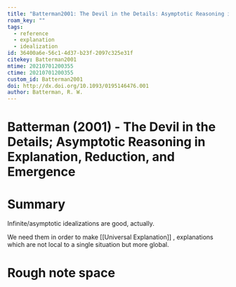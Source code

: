 ```yaml
---
title: "Batterman2001: The Devil in the Details: Asymptotic Reasoning in Explanation, Reduction, and Emergence"
roam_key: ""
tags:
  - reference
  - explanation
  - idealization
id: 36400a6e-56c1-4d37-b23f-2097c325e31f
citekey: Batterman2001
mtime: 20210701200355
ctime: 20210701200355
custom_id: Batterman2001
doi: http://dx.doi.org/10.1093/0195146476.001
author: Batterman, R. W.
---
```


# Batterman (2001) - The Devil in the Details; Asymptotic Reasoning in Explanation, Reduction, and Emergence

# Summary

Infinite/asymptotic idealizations are good, actually.

We need them in order to make [[Universal Explanation]] , explanations which are not local to a single situation but more global.

# Rough note space

